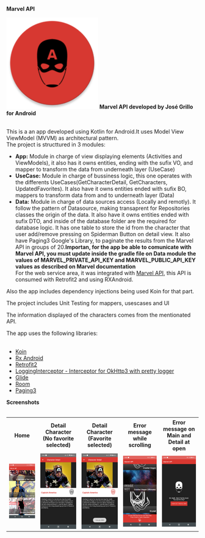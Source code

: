 <b>Marvel API</b>

<img src="https://github.com/grillo87/MarvelAPI-Android/blob/master/images/ic_app.png" alt="" width="240" height="240">

<body>
<b>Marvel API developed by José Grillo for Android</b></br></br>

This is a an app developed using Kotlin for Android.It uses Model View ViewModel (MVVM) as architectural pattern.</br>
The project is structtured in 3 modules:</br>
- <b>App:</b> Module in charge of view displaying elements (Activities and ViewModels), it also has it owns entities, ending with the sufix VO, and mapper to transform the data from underneath layer (UseCase)</br>
- <b>UseCase:</b> Module in charge of bussiness logic, this one operates with the differents UseCases(GetCharacterDetail, GetCharacters, UpdatedFavorites). It also have it owns entities ended with sufix BO, mappers to transform data from and to underneath layer (Data)</br>
- <b>Data:</b> Module in charge of data sources access (Locally and remotly). It follow the pattern of Datasource, making transaprent for Repositories classes the origin of the data. It also have it owns entities ended with sufix DTO, and inside of the database folder are the required for database logic. It has one table to store the id from the character that user add/remove pressing on Spiderman Button on detail view. It also have Paging3 Google's Library, to paginate the results from the Marvel API in groups of 20.<b>Importan, for the app be able to comunicate with Marvel API, you must update inside the gradle file on Data module the values of MARVEL_PRIVATE_API_KEY and MARVEL_PUBLIC_API_KEY values as described on Marvel documentation</b></br>
For the web service area, it was integrated with <a href="https://developer.marvel.com/docs">Marvel API</a>, this API is consumed with Retrofit2 and using RXAndroid.</br>

Also the app includes dependency injections being used Koin for that part.</br>

The project includes Unit Testing for mappers, usescases and UI</br>

The information displayed of the characters comes from the mentionated API.</br>

The app uses the following libraries:</br></br>

- <a href="https://insert-koin.io/">Koin</a></br>
- <a href="https://github.com/ReactiveX/RxAndroid">Rx Android</a></br>
- <a href="https://github.com/square/retrofit">Retrofit2</a></br>
- <a href="https://github.com/ihsanbal/LoggingInterceptor">LoggingInterceptor - Interceptor for OkHttp3 with pretty logger</a></br>
- <a href="https://github.com/bumptech/glide">Glide</a></br>
- <a href="https://github.com/androidx-releases/Room">Room</a></br>
- <a href="https://developer.android.com/topic/libraries/architecture/paging/v3-overview?hl=es-419">Paging3</a></br>

<b>Screenshots</b></br></br>
<table>
<tr>
<th>Home</th>
<th>Detail Character (No favorite selected)</th>
<th>Detail Character (Favorite selected)</th>
<th>Error message while scrolling</th>
<th>Error message on Main and Detail at open</th>
</tr>
<tr>
<td>
<img src="https://github.com/grillo87/MarvelAPI-Android/blob/master/images/1.png">
</td>
<td>
<img src="https://github.com/grillo87/MarvelAPI-Android/blob/master/images/2.png">
</td>
<td>
<img src="https://github.com/grillo87/MarvelAPI-Android/blob/master/images/3.png">
</td>
<td>
<img src="https://github.com/grillo87/MarvelAPI-Android/blob/master/images/4.png">
</td>
<td>
<img src="https://github.com/grillo87/MarvelAPI-Android/blob/master/images/5.png">
</td>
</tr>
</table>


</body>
</html>
